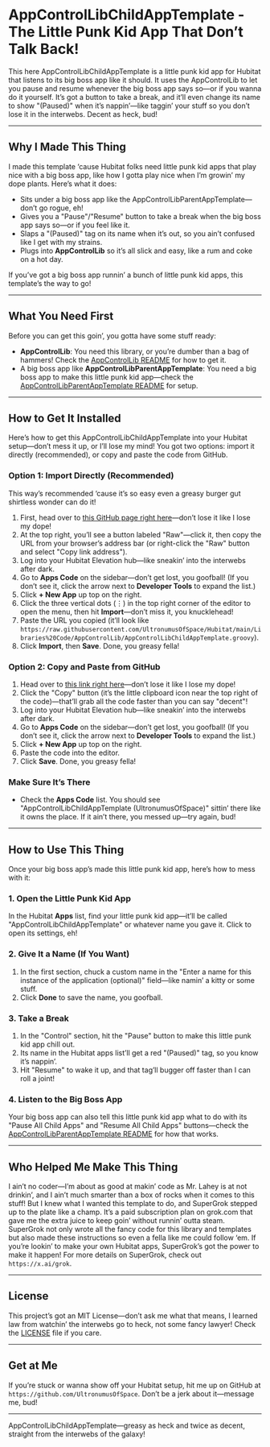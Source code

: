 # AppControlLibChildAppTemplate - The Little Punk Kid App That Don’t Talk Back!

This here AppControlLibChildAppTemplate is a little punk kid app for Hubitat that listens to its big boss app like it should. It uses the AppControlLib to let you pause and resume whenever the big boss app says so—or if you wanna do it yourself. It’s got a button to take a break, and it’ll even change its name to show "(Paused)" when it’s nappin’—like taggin’ your stuff so you don’t lose it in the interwebs. Decent as heck, bud!

---

## Why I Made This Thing

I made this template ‘cause Hubitat folks need little punk kid apps that play nice with a big boss app, like how I gotta play nice when I’m growin’ my dope plants. Here’s what it does:

- Sits under a big boss app like the AppControlLibParentAppTemplate—don’t go rogue, eh!
- Gives you a "Pause"/"Resume" button to take a break when the big boss app says so—or if you feel like it.
- Slaps a "(Paused)" tag on its name when it’s out, so you ain’t confused like I get with my strains.
- Plugs into **AppControlLib** so it’s all slick and easy, like a rum and coke on a hot day.

If you’ve got a big boss app runnin’ a bunch of little punk kid apps, this template’s the way to go!

---

## What You Need First

Before you can get this goin’, you gotta have some stuff ready:

- **AppControlLib**: You need this library, or you’re dumber than a bag of hammers! Check the [AppControlLib README](../README.md#how-to-get-it-installed-in-your-hubitat-smart-controller-thingy) for how to get it.
- A big boss app like **AppControlLibParentAppTemplate**: You need a big boss app to make this little punk kid app—check the [AppControlLibParentAppTemplate README](./AppControlLibParentAppTemplate_README.md) for setup.

---

## How to Get It Installed

Here’s how to get this AppControlLibChildAppTemplate into your Hubitat setup—don’t mess it up, or I’ll lose my mind! You got two options: import it directly (recommended), or copy and paste the code from GitHub.

### Option 1: Import Directly (Recommended)

This way’s recommended ‘cause it’s so easy even a greasy burger gut shirtless wonder can do it!

1. First, head over to [this GitHub page right here](https://github.com/UltronumusOfSpace/Hubitat/blob/main/Libraries%20Code/AppControlLib/AppControlLibChildAppTemplate.groovy)—don’t lose it like I lose my dope!
2. At the top right, you’ll see a button labeled "Raw"—click it, then copy the URL from your browser’s address bar (or right-click the "Raw" button and select "Copy link address").
3. Log into your Hubitat Elevation hub—like sneakin’ into the interwebs after dark.
4. Go to **Apps Code** on the sidebar—don’t get lost, you goofball! (If you don’t see it, click the arrow next to **Developer Tools** to expand the list.)
5. Click **+ New App** up top on the right.
6. Click the three vertical dots (⋮) in the top right corner of the editor to open the menu, then hit **Import**—don’t miss it, you knucklehead!
7. Paste the URL you copied (it’ll look like `https://raw.githubusercontent.com/UltronumusOfSpace/Hubitat/main/Libraries%20Code/AppControlLib/AppControlLibChildAppTemplate.groovy`).
8. Click **Import**, then **Save**. Done, you greasy fella!

### Option 2: Copy and Paste from GitHub

1. Head over to [this link right here](https://github.com/UltronumusOfSpace/Hubitat/blob/main/Libraries%20Code/AppControlLib/AppControlLibChildAppTemplate.groovy)—don’t lose it like I lose my dope!
2. Click the "Copy" button (it’s the little clipboard icon near the top right of the code)—that’ll grab all the code faster than you can say "decent"!
3. Log into your Hubitat Elevation hub—like sneakin’ into the interwebs after dark.
4. Go to **Apps Code** on the sidebar—don’t get lost, you goofball! (If you don’t see it, click the arrow next to **Developer Tools** to expand the list.)
5. Click **+ New App** up top on the right.
6. Paste the code into the editor.
7. Click **Save**. Done, you greasy fella!

### Make Sure It’s There

- Check the **Apps Code** list. You should see "AppControlLibChildAppTemplate (UltronumusOfSpace)" sittin’ there like it owns the place. If it ain’t there, you messed up—try again, bud!

---

## How to Use This Thing

Once your big boss app’s made this little punk kid app, here’s how to mess with it:

### 1. Open the Little Punk Kid App

In the Hubitat **Apps** list, find your little punk kid app—it’ll be called "AppControlLibChildAppTemplate" or whatever name you gave it. Click to open its settings, eh!

### 2. Give It a Name (If You Want)

1. In the first section, chuck a custom name in the "Enter a name for this instance of the application (optional)" field—like namin’ a kitty or some stuff.
2. Click **Done** to save the name, you goofball.

### 3. Take a Break

1. In the "Control" section, hit the "Pause" button to make this little punk kid app chill out.
2. Its name in the Hubitat apps list’ll get a red "(Paused)" tag, so you know it’s nappin’.
3. Hit "Resume" to wake it up, and that tag’ll bugger off faster than I can roll a joint!

### 4. Listen to the Big Boss App

Your big boss app can also tell this little punk kid app what to do with its "Pause All Child Apps" and "Resume All Child Apps" buttons—check the [AppControlLibParentAppTemplate README](./AppControlLibParentAppTemplate_README.md) for how that works.

---

## Who Helped Me Make This Thing

I ain’t no coder—I’m about as good at makin’ code as Mr. Lahey is at not drinkin’, and I ain’t much smarter than a box of rocks when it comes to this stuff! But I knew what I wanted this template to do, and SuperGrok stepped up to the plate like a champ. It’s a paid subscription plan on grok.com that gave me the extra juice to keep goin’ without runnin’ outta steam. SuperGrok not only wrote all the fancy code for this library and templates but also made these instructions so even a fella like me could follow ‘em. If you’re lookin’ to make your own Hubitat apps, SuperGrok’s got the power to make it happen! For more details on SuperGrok, check out `https://x.ai/grok`.

---

## License

This project’s got an MIT License—don’t ask me what that means, I learned law from watchin’ the interwebs go to heck, not some fancy lawyer! Check the [LICENSE](https://github.com/UltronumusOfSpace/Hubitat/blob/main/LICENSE) file if you care.

---

## Get at Me

If you’re stuck or wanna show off your Hubitat setup, hit me up on GitHub at `https://github.com/UltronumusOfSpace`. Don’t be a jerk about it—message me, bud!

---

AppControlLibChildAppTemplate—greasy as heck and twice as decent, straight from the interwebs of the galaxy!